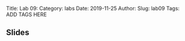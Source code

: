 Title: Lab 09:
Category: labs
Date: 2019-11-25
Author: 
Slug: lab09
Tags: ADD TAGS HERE


## Slides
<!-- - [PDF | Lecture 1: Description]({attach}presentation/Lecture1_Data.pdf) -->